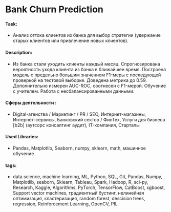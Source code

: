 # Bank Churn Prediction

#### Task: 
- Анализ оттока клиентов из банка для выбор стратегии (удержание старых клиентов или привлечение новых клиентов).

#### Description:
- Из банка стали уходить клиенты каждый месяц. Спрогнозирована вероятность ухода клиента из банка в ближайшее время. Построена модель с предельно большим значением F1-меры с последующей проверкой на тестовой выборке. Доведена метрика до 0.59. Дополнительно измерен AUC-ROC, соотнесен с F1-мерой. Обучение с учителем. Работа с несбалансированными данными.

#### Сферы деятельности : 
- Digital-агенства / Маркетинг / PR / SEO, Интернет-магазины, Интернет-сервисы, Банковский сектор / ФинТех, Услуги для бизнеса [b2b] (аутсорс консалтинг аудит), IT-компания, Стартапы

#### Used Libraries:
- Pandas, Matplotlib, Seaborn, numpy, sklearn, math, машинное обучение

#### tags:
- data science, machine learning, ML, Python, SQL, Git, Pandas, Numpy, Matplotlib, seaborn, Sklearn, Tableau, Spark, Hadoop, R, sci-py, Research, Kaggle, Algorithms, PyTorch, TensorFlow, CatBoost, xgboost, Support vector machines, градиентный бустинг, нелинейная оптимизация, кластеризация, random forest, descision trees,  regression,  Reinforcement Learning, OpenCV, PIL
